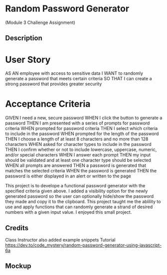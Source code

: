 # Random Password Generator
(Module 3 Challenge Assignment)

## Description
# User Story
AS AN employee with access to sensitive data
I WANT to randomly generate a password that meets certain criteria
SO THAT I can create a strong password that provides greater security

# Acceptance Criteria
GIVEN I need a new, secure password
WHEN I click the button to generate a password
THEN I am presented with a series of prompts for password criteria
WHEN prompted for password criteria
THEN I select which criteria to include in the password
WHEN prompted for the length of the password
THEN I choose a length of at least 8 characters and no more than 128 characters
WHEN asked for character types to include in the password
THEN I confirm whether or not to include lowercase, uppercase, numeric, and/or special characters
WHEN I answer each prompt
THEN my input should be validated and at least one character type should be selected
WHEN all prompts are answered
THEN a password is generated that matches the selected criteria
WHEN the password is generated
THEN the password is either displayed in an alert or written to the page

This project is to develope a functional password generator with the specified criteria given above. I added a visibility option for the newly generated password so the user can optionally hide/show the password they made and copy it to the clipboard. This project taught me the ablility to use and apply functions that can randomly generate a strand of desired numbers with a given input value. I enjoyed this small project.

## Credits
Class Instructor also added example snippets
Tutorial
https://dev.to/code_mystery/random-password-generator-using-javascript-6a

## Mockup
